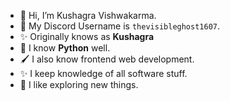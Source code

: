 - 👋 Hi, I’m Kushagra Vishwakarma.
- 💬 My Discord Username is `thevisibleghost1607`.
- ✨ Originally knows as **Kushagra**
- 🐍 I know **Python** well.
- 🖌️ I also know frontend web development.
- ✨ I keep knowledge of all software stuff.
- 🎯 I like exploring new things.
